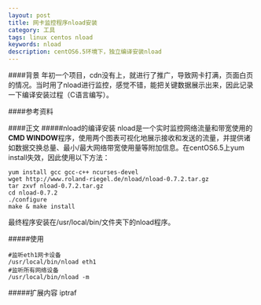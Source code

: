 ```yaml
---
layout: post
title: 网卡监控程序nload安装
category: 工具
tags: linux centos nload
keywords: nload
description: centOS6.5环境下，独立编译安装nload
---
```


####背景
年初一个项目，cdn没有上，就进行了推广，导致网卡打满，页面白页的情况。当时用了nload进行监控，感觉不错，能把关键数据展示出来，因此记录一下编译安装过程（C语言编写）。

####参考资料

####正文
#####nload的编译安装
nload是一个实时监控网络流量和带宽使用的**CMD WINDOW**程序，使用两个图表可视化地展示接收和发送的流量，并提供诸如数据交换总量、最小/最大网络带宽使用量等附加信息。在centOS6.5上yum install失效，因此使用以下方法：
	
	yum install gcc gcc-c++ ncurses-devel
	wget http://www.roland-riegel.de/nload/nload-0.7.2.tar.gz
	tar zxvf nload-0.7.2.tar.gz
	cd nload-0.7.2
	./configure
	make & make install
	
最终程序安装在/usr/local/bin/文件夹下的nload程序。

#####使用
	
	#监听eth1网卡设备
	/usr/local/bin/nload eth1
	#监听所有网络设备
	/usr/local/bin/nload -m


#####扩展内容
iptraf
